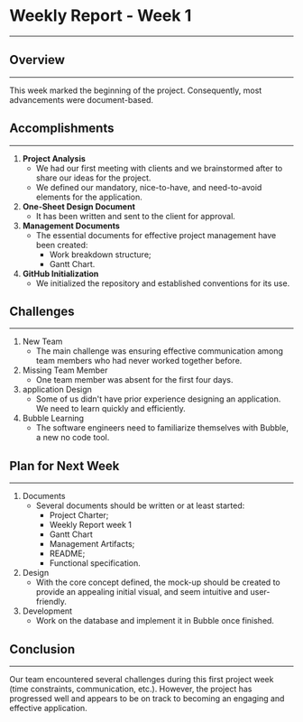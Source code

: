 # Weekly Report - Week 1
---

## Overview
---

This week marked the beginning of the project. Consequently, most advancements were document-based.

## Accomplishments
---

1. **Project Analysis**
   - We had our first meeting with clients and we brainstormed after to share our ideas for the project.
   - We defined our mandatory, nice-to-have, and need-to-avoid elements for the application.
2. **One-Sheet Design Document**
   - It has been written and sent to the client for approval.
3. **Management Documents**
   - The essential documents for effective project management have been created:
     - Work breakdown structure;
     - Gantt Chart.
4. **GitHub Initialization**
   - We initialized the repository and established conventions for its use.

## Challenges
---

1. New Team
   - The main challenge was ensuring effective communication among team members who had never worked together before.
2. Missing Team Member
   - One team member was absent for the first four days.
3. application Design
   - Some of us didn't have prior experience designing an application. We need to learn quickly and efficiently.
4. Bubble Learning
   - The software engineers need to familiarize themselves with Bubble, a new no code tool.

## Plan for Next Week
---

1. Documents
   - Several documents should be written or at least started:
     - Project Charter;
     - Weekly Report week 1
     - Gantt Chart
     - Management Artifacts;
     - README;
     - Functional specification.
2. Design
   - With the core concept defined, the mock-up should be created to provide an appealing initial visual, and seem intuitive and user-friendly.
3. Development
   - Work on the database and implement it in Bubble once finished.

## Conclusion
---

Our team encountered several challenges during this first project week (time constraints, communication, etc.). However, the project has progressed well and appears to be on track to becoming an engaging and effective application.
